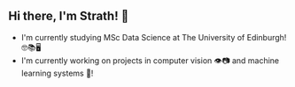 ## Hi there, I'm Strath! 👋

- I'm currently studying MSc Data Science at The University of Edinburgh! 🤓📚🖥️ 
- I'm currently working on projects in computer vision 👁️📷 and machine learning systems 🧠!
<!--
**strathlumsden/strathlumsden** is a ✨ _special_ ✨ repository because its `README.md` (this file) appears on your GitHub profile.

Here are some ideas to get you started:

- 🔭 I’m currently working on ...
- 🌱 I’m currently learning ...
- 👯 I’m looking to collaborate on ...
- 🤔 I’m looking for help with ...
- 💬 Ask me about ...
- 📫 How to reach me: ...
- 😄 Pronouns: ...
- ⚡ Fun fact: ...
-->
